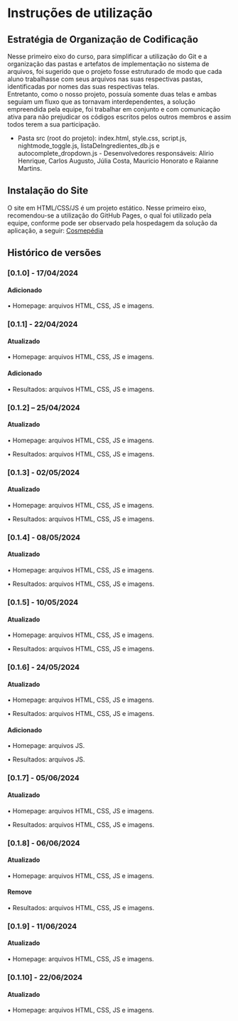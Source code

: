 # Instruções de utilização

## Estratégia de Organização de Codificação 

Nesse primeiro eixo do curso, para simplificar a utilização do Git e a organização das pastas e artefatos de implementação no sistema de arquivos, foi sugerido que o projeto fosse estruturado de modo que cada aluno trabalhasse com seus arquivos nas suas respectivas pastas, identificadas por nomes das suas respectivas telas. 
<br>
Entretanto, como o nosso projeto, possuía somente duas telas e ambas seguiam um fluxo que as tornavam interdependentes, a solução empreendida pela equipe, foi trabalhar em conjunto e com comunicação ativa para não prejudicar os códigos escritos pelos outros membros e assim todos terem a sua participação.

- Pasta src (root do projeto): index.html, style.css, script.js, nightmode_toggle.js, listaDeIngredientes_db.js e autocomplete_dropdown.js - Desenvolvedores responsáveis: Alirio Henrique, Carlos Augusto, Júlia Costa, Mauricio Honorato e Raianne Martins.

## Instalação do Site

O site em HTML/CSS/JS é um projeto estático. Nesse primeiro eixo, recomendou-se a utilização do GitHub Pages, o qual foi utilizado pela equipe, conforme pode ser observado pela hospedagem da solução da aplicação, a seguir:  <a href="https://icei-puc-minas-pmv-ads.github.io/pmv-ads-2024-1-e1-proj-web-t10-pmv-ads-2024-1-e1-proj-web-cosmepedia/codigo-fonte/index.html">Cosmepédia</a>

## Histórico de versões

### [0.1.0] - 17/04/2024
#### Adicionado
•	Homepage: arquivos HTML, CSS, JS e imagens.
### [0.1.1] - 22/04/2024
#### Atualizado
•	Homepage: arquivos HTML, CSS, JS e imagens.
#### Adicionado
•	Resultados: arquivos HTML, CSS, JS e imagens.
### [0.1.2] – 25/04/2024
#### Atualizado
•	Homepage: arquivos HTML, CSS, JS e imagens.

•	Resultados: arquivos HTML, CSS, JS e imagens.
### [0.1.3] - 02/05/2024
#### Atualizado
•	Homepage: arquivos HTML, CSS, JS e imagens.

•	Resultados: arquivos HTML, CSS, JS e imagens.
### [0.1.4] - 08/05/2024
#### Atualizado
•	Homepage: arquivos HTML, CSS, JS e imagens.

•	Resultados: arquivos HTML, CSS, JS e imagens.
### [0.1.5] - 10/05/2024
#### Atualizado
•	Homepage: arquivos HTML, CSS, JS e imagens.

•	Resultados: arquivos HTML, CSS, JS e imagens.
### [0.1.6] - 24/05/2024
#### Atualizado
•	Homepage: arquivos HTML, CSS, JS e imagens.

•	Resultados: arquivos HTML, CSS, JS e imagens.
#### Adicionado
•	Homepage: arquivos JS.

•	Resultados: arquivos JS.
### [0.1.7] - 05/06/2024
#### Atualizado
•	Homepage: arquivos HTML, CSS, JS e imagens.

•	Resultados: arquivos HTML, CSS, JS e imagens.
### [0.1.8] - 06/06/2024
#### Atualizado
•	Homepage: arquivos HTML, CSS, JS e imagens.
#### Remove
•	Resultados: arquivos HTML, CSS, JS e imagens.
### [0.1.9] - 11/06/2024
#### Atualizado
•	Homepage: arquivos HTML, CSS, JS e imagens.
### [0.1.10] - 22/06/2024
#### Atualizado
•	Homepage: arquivos HTML, CSS, JS e imagens.
